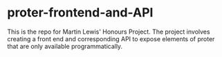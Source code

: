 # proter-frontend-and-API

This is the repo for Martin Lewis' Honours Project. The project involves creating a front end and corresponding API to expose elements of proter that are only available programmatically.
